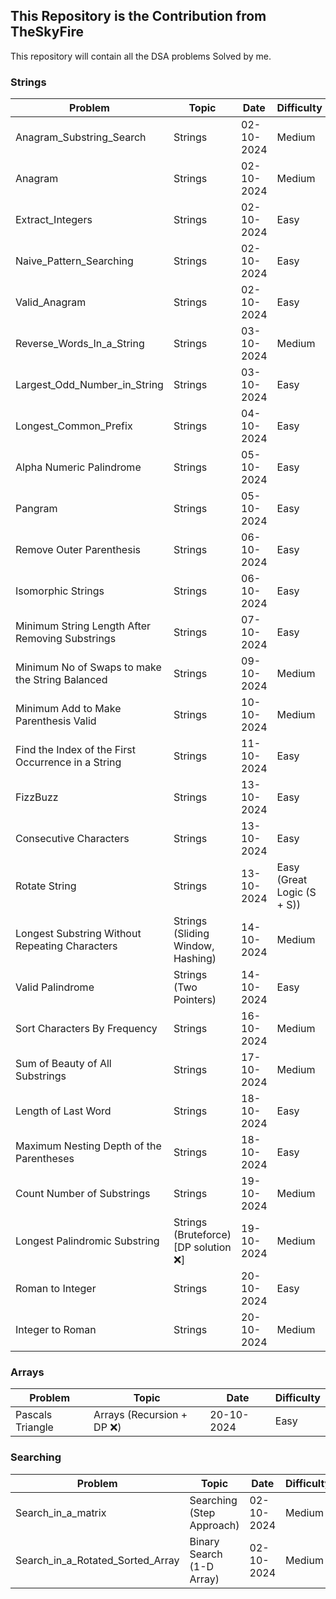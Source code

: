 ## This Repository is the Contribution from TheSkyFire

This repository will contain all the DSA problems Solved by me.

### Strings

| Problem      | Topic     | Date | Difficulty |
|--------------|-----------|------|------------|
| Anagram_Substring_Search | Strings | 02-10-2024 | Medium |
| Anagram      | Strings  | 02-10-2024 | Medium |
| Extract_Integers      |  Strings  | 02-10-2024 | Easy |
| Naive_Pattern_Searching      |  Strings  | 02-10-2024 | Easy |
| Valid_Anagram      |  Strings  | 02-10-2024 | Easy |
| Reverse_Words_In_a_String | Strings | 03-10-2024 | Medium |
| Largest_Odd_Number_in_String | Strings | 03-10-2024 | Easy |
| Longest_Common_Prefix | Strings | 04-10-2024 | Easy |
| Alpha Numeric Palindrome | Strings | 05-10-2024 | Easy |
| Pangram | Strings | 05-10-2024 | Easy |
| Remove Outer Parenthesis | Strings | 06-10-2024 | Easy |
| Isomorphic Strings | Strings | 06-10-2024 | Easy |
| Minimum String Length After Removing Substrings | Strings | 07-10-2024 | Easy |
| Minimum No of Swaps to make the String Balanced | Strings | 09-10-2024 | Medium |
| Minimum Add to Make Parenthesis Valid | Strings | 10-10-2024 | Medium |
| Find the Index of the First Occurrence in a String | Strings | 11-10-2024 | Easy |
| FizzBuzz | Strings | 13-10-2024 | Easy |
| Consecutive Characters | Strings | 13-10-2024 | Easy |
| Rotate String | Strings | 13-10-2024 | Easy (Great Logic (S + S)) |
| Longest Substring Without Repeating Characters | Strings (Sliding Window, Hashing) | 14-10-2024 | Medium |
| Valid Palindrome | Strings (Two Pointers) | 14-10-2024 | Easy |
| Sort Characters By Frequency | Strings | 16-10-2024 | Medium |
| Sum of Beauty of All Substrings | Strings | 17-10-2024 | Medium |
| Length of Last Word | Strings | 18-10-2024 | Easy |
| Maximum Nesting Depth of the Parentheses | Strings | 18-10-2024 | Easy |
| Count Number of Substrings | Strings | 19-10-2024 | Medium |
| Longest Palindromic Substring | Strings (Bruteforce) [DP solution ❌] | 19-10-2024 | Medium |
| Roman to Integer | Strings | 20-10-2024 | Easy |
| Integer to Roman | Strings | 20-10-2024 | Medium |

### Arrays

| Problem      | Topic     | Date | Difficulty |
|--------------|-----------|------|------------|
| Pascals Triangle | Arrays (Recursion + DP ❌) | 20-10-2024 | Easy |


### Searching

| Problem      | Topic     | Date | Difficulty |
|--------------|-----------|------|------------|
| Search_in_a_matrix      |  Searching (Step Approach)  | 02-10-2024 | Medium |
| Search_in_a_Rotated_Sorted_Array | Binary Search (1-D Array) | 02-10-2024 | Medium |